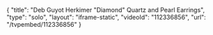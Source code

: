 {
    "title": "Deb Guyot  Herkimer \"Diamond\" Quartz and Pearl Earrings",
    "type": "solo",
    "layout": "iframe-static",
    "videoId": "112336856",
    "url": "\/tvpembed\/112336856"
}